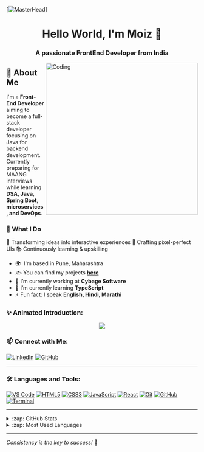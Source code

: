 [![MasterHead](https://firebasestorage.googleapis.com/v0/b/flexi-coding.appspot.com/o/dempgi7-520f8d5f-63d4-4453-8822-dbc149ae27f8.gif?alt=media&token=91c0c7b2-93c3-4029-b011-1a8703c5730d)]

<h1 align="center"> Hello World, I'm Moiz 👋</h1>
<h3 align="center">A passionate FrontEnd Developer from India</h3>
<img align="right" alt="Coding" width="400" src="https://cdn.dribbble.com/users/1162077/screenshots/3848914/programmer.gif">

## 🚀 About Me

I'm a **Front-End Developer** aiming to become a full-stack developer focusing on Java for backend development. Currently preparing for MAANG interviews while learning **DSA, Java, Spring Boot, microservices, and DevOps**.

### 🌟 What I Do

🚀 Transforming ideas into interactive experiences
🎨 Crafting pixel-perfect UIs
📚 Continuously learning & upskilling

- 🌍  I'm based in Pune, Maharashtra
- ✍ You can find my projects **[here](https://github.com/moiezshaikh18)**
- 🔭 I’m currently working at **Cybage Software**
- 🌱 I’m currently learning **TypeScript**
- ⚡ Fun fact: I speak **English, Hindi, Marathi**

### ✨ Animated Introduction:
<p align="center">
  <a href="#"><img src="https://readme-typing-svg.herokuapp.com?size=22&duration=4000&color=F7DF1E&center=true&vCenter=true&width=500&height=30&lines=Front-End+Developer;Java+%7C+Spring+Boot+Learner;Preparing+for+PRODCUT-BASED-COMPANY!;Aspiring+Full+Stack+Engineer" /></a>
</p>


### 📫 Connect with Me:
[![LinkedIn](https://img.shields.io/badge/LinkedIn-0A66C2?style=for-the-badge&logo=linkedin&logoColor=white)](https://www.linkedin.com/in/moiezshaikh18/)
[![GitHub](https://img.shields.io/badge/GitHub-181717?style=for-the-badge&logo=github&logoColor=white)](https://github.com/moiezshaikh18)

---

### 🛠 Languages and Tools:
[![VS Code](https://img.shields.io/badge/VS%20Code-007ACC?style=for-the-badge&logo=visual-studio-code&logoColor=white)](https://code.visualstudio.com/)
[![HTML5](https://img.shields.io/badge/HTML5-E34F26?style=for-the-badge&logo=html5&logoColor=white)](https://developer.mozilla.org/en-US/docs/Web/HTML)
[![CSS3](https://img.shields.io/badge/CSS3-1572B6?style=for-the-badge&logo=css3&logoColor=white)](https://developer.mozilla.org/en-US/docs/Web/CSS)
[![JavaScript](https://img.shields.io/badge/JavaScript-F7DF1E?style=for-the-badge&logo=javascript&logoColor=black)](https://developer.mozilla.org/en-US/docs/Web/JavaScript)
[![React](https://img.shields.io/badge/React-20232A?style=for-the-badge&logo=react&logoColor=61DAFB)](https://reactjs.org/)
[![Git](https://img.shields.io/badge/Git-F05032?style=for-the-badge&logo=git&logoColor=white)](https://git-scm.com/)
[![GitHub](https://img.shields.io/badge/GitHub-181717?style=for-the-badge&logo=github&logoColor=white)](https://github.com/)
[![Terminal](https://img.shields.io/badge/Terminal-black?style=for-the-badge&logo=windows-terminal&logoColor=white)](https://en.wikipedia.org/wiki/Computer_terminal)

---

<details>
  <summary>:zap: GitHub Stats</summary>
  <img align="left" alt="Moiz's GitHub Stats" src="https://github-readme-stats.vercel.app/api?username=moiezshaikh18&show_icons=true&theme=tokyonight&hide_border=true" />
</details>

<details>
  <summary>:zap: Most Used Languages</summary>
  <img align="left" alt="Moiz's GitHub Top Languages" src="https://github-readme-stats.vercel.app/api/top-langs/?username=moiezshaikh18&layout=compact&theme=tokyonight" />
</details>

---




_Consistency is the key to success!_ 🚀
